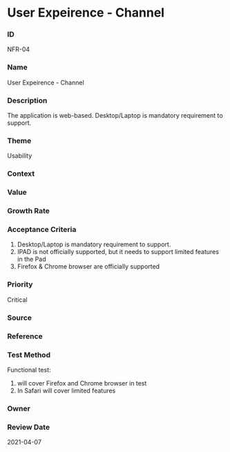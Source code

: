 

# User Expeirence - Channel


### ID

NFR-04


### Name

User Expeirence - Channel


### Description

The application is web-based.  Desktop/Laptop is mandatory requirement to support. 


### Theme


Usability



### Context




### Value




### Growth Rate




### Acceptance Criteria


1. Desktop/Laptop is mandatory requirement to support.
2. IPAD is not officially supported, but it needs to support limited features in the Pad
3. Firefox & Chrome browser are officially supported



### Priority


Critical



### Source




### Reference




### Test Method


Functional test: 
1. will cover Firefox and Chrome browser in test
2. In Safari will cover limited features



### Owner




### Review Date

2021-04-07
